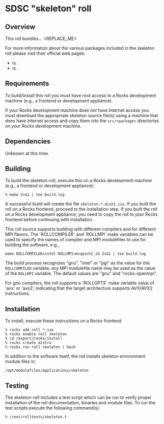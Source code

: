 # SDSC "skeleton" roll

## Overview

This roll bundles... <REPLACE_ME> 

For more information about the various packages included in the skeleton roll please visit their official web pages:

- <a href="" target="_blank"></a> is .
- <a href="" target="_blank"></a> is .


## Requirements

To build/install this roll you must have root access to a Rocks development
machine (e.g., a frontend or development appliance).

If your Rocks development machine does *not* have Internet access you must
download the appropriate skeleton source file(s) using a machine that does
have Internet access and copy them into the `src/<package>` directories on your
Rocks development machine.


## Dependencies

Unknown at this time.


## Building

To build the skeleton-roll, execute this on a Rocks development
machine (e.g., a frontend or development appliance):

```shell
% make 2>&1 | tee build.log
```

A successful build will create the file `skeleton-*.disk1.iso`.  If you built the
roll on a Rocks frontend, proceed to the installation step. If you built the
roll on a Rocks development appliance, you need to copy the roll to your Rocks
frontend before continuing with installation.

<IF APPROPRIATE>
This roll source supports building with different compilers and for different
MPI flavors.  The `ROLLCOMPILER` and `ROLLMPI` make variables can be used to
specify the names of compiler and MPI modulefiles to use for building the
software, e.g.,

```shell
make ROLLCOMPILER=intel ROLLMPI=mvapich2_ib 2>&1 | tee build.log
```

The build process recognizes "gnu", "intel" or "pgi" as the value for the
`ROLLCOMPILER` variable; any MPI modulefile name may be used as the value of
the `ROLLMPI` variable.  The default values are "gnu" and "rocks-openmpi".

<ENDIF>

<IF APPROPRIATE>
For gnu compilers, the roll supports a `ROLLOPTS` make variable value of
'avx' or 'avx2', indicating that the target architecture supports AVX/AVX2
instructions.
<ENDIF>


## Installation

To install, execute these instructions on a Rocks frontend:

```shell
% rocks add roll *.iso
% rocks enable roll skeleton
% cd /export/rocks/install
% rocks create distro
% rocks run roll skeleton | bash
```

In addition to the software itself, the roll installs skeleton environment
module files in:

```shell
/opt/modulefiles/applications/skeleton
```


## Testing

The skeleton-roll includes a test script which can be run to verify proper
installation of the roll documentation, binaries and module files. To
run the test scripts execute the following command(s):

```shell
% /root/rolltests/skeleton.t 
```
